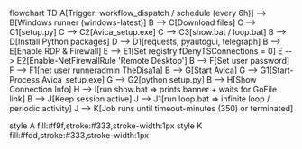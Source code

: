 flowchart TD
  A[Trigger: workflow_dispatch / schedule (every 6h)] --> B[Windows runner (windows-latest)]
  B --> C[Download files]
  C --> C1[setup.py]
  C --> C2[Avica_setup.exe]
  C --> C3[show.bat / loop.bat]
  B --> D[Install Python packages]
  D --> D1[requests, pyautogui, telegraph]
  B --> E[Enable RDP & Firewall]
  E --> E1[Set registry fDenyTSConnections = 0]
  E --> E2[Enable-NetFirewallRule 'Remote Desktop']
  B --> F[Set user password]
  F --> F1[net user runneradmin TheDisa1a]
  B --> G[Start Avica]
  G --> G1[Start-Process Avica_setup.exe]
  G --> G2[python setup.py]
  B --> H[Show Connection Info]
  H --> I[run show.bat => prints banner + waits for GoFile link]
  B --> J[Keep session active]
  J --> J1[run loop.bat => infinite loop / periodic activity]
  J --> K[Job runs until timeout-minutes (350) or terminated]

  style A fill:#f9f,stroke:#333,stroke-width:1px
  style K fill:#fdd,stroke:#333,stroke-width:1px

